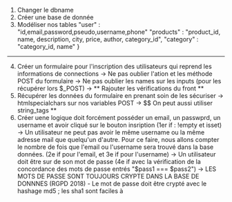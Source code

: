 1. Changer le dbname
2. Créer une base de donnée
3. Modéliser nos tables
    "user" : "id,email,password,pseudo,username,phone"
    "products" : "product_id, name, description, city, price, author, category_id",
    "category" : "category_id, name"
    }
-----------------------------------------------------
4. Créer un formulaire pour l'inscription des utilisateurs qui reprend les informations de connections
    -> Ne pas oublier l'ation et les méthode POST du formulaire
    -> Ne pas oublier les names sur les inputs (pour les récupérer lors $_POST)
    -> ** Rajouter les vérifications du front **
5. Récupérer les données du formulaire en prenant soin de les sécuriser
    -> htmlspecialchars sur nos variables POST 
    -> $$ On peut   aussi utiliser string_tags **
6. Créer uene logique doit forcément posséder un email, un passwprd, un username et avoir cliqué sur le bouton insription
    (1er if : !empty et isset)
    -> Un utilisateur ne peut pas avoir le même username ou la même adresse mail que quelqu'un d'autre. Pour ce faire, nous
    allons compter le nombre de fois que l'email ou l'username sera trouvé dans la base données. (2e if pour l'email, et
    3e if pour l'username)
    -> Un utilisateur doit être sur de son mot de passe (4e if avec la vérification de la concordance des mots de passe entrés
    "$pass1 === $pass2")
    -> LES MOTS DE PASSE SONT TOUJOURS CRYPTE DANS LA BASE DE DONNNES (RGPD 2018) - Le mot de passe doit être crypté avec le hashage md5 ; les sha1 sont faciles à
